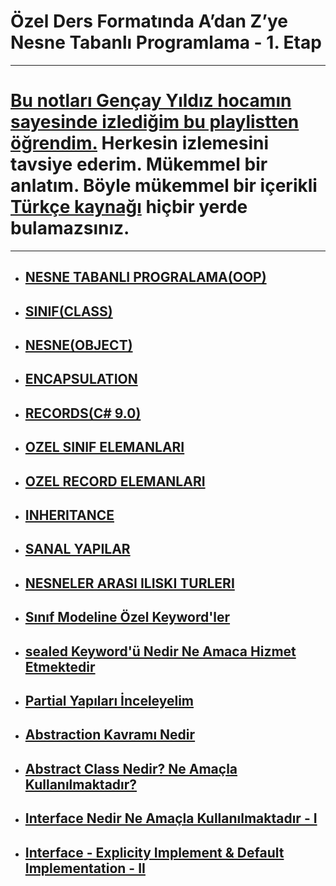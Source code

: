 # Özel Ders Formatında A’dan Z’ye Nesne Tabanlı Programlama - 1. Etap
***
# [Bu notları Gençay Yıldız hocamın sayesinde izlediğim bu playlistten öğrendim.](https://www.youtube.com/playlist?list=PLQVXoXFVVtp306cqgKyC8NoxCmHIuWVBK)  Herkesin izlemesini tavsiye ederim. Mükemmel bir anlatım. Böyle mükemmel bir içerikli [Türkçe kaynağı](https://www.youtube.com/c/Gen%C3%A7ayY%C4%B1ld%C4%B1z) hiçbir yerde bulamazsınız.
***

- ## [NESNE TABANLI PROGRALAMA(OOP)](https://github.com/musauyumaz/Nesne-Tabanli-Programlama-OOP/blob/main/1-NESNE%20TABANLI%20PROGRALAMA(OOP)/ReadMe.md)
- ## [SINIF(CLASS)](https://github.com/musauyumaz/Nesne-Tabanli-Programlama-OOP/blob/main/2-SINIF(CLASS)/ReadMe.md)
- ## [NESNE(OBJECT)](https://github.com/musauyumaz/Nesne-Tabanli-Programlama-OOP/blob/main/3-NESNE(OBJECT)/ReadMe.md)
- ## [ENCAPSULATION](https://github.com/musauyumaz/Nesne-Tabanli-Programlama-OOP/blob/main/4-ENCAPSULATION/ReadMe.md)
- ## [RECORDS(C# 9.0)](https://github.com/musauyumaz/Nesne-Tabanli-Programlama-OOP/blob/main/5-RECORDS%20(C%23%209.0)/ReadMe.md)
- ## [OZEL SINIF ELEMANLARI](https://github.com/musauyumaz/Nesne-Tabanli-Programlama-OOP/blob/main/6-OZEL%20SINIF%20ELEMANLARI/ReadMe.md)
- ## [OZEL RECORD ELEMANLARI](https://github.com/musauyumaz/Nesne-Tabanli-Programlama-OOP/blob/main/7-OZEL%20RECORD%20ELEMANLARI/ReadMe.md)
- ## [INHERITANCE](https://github.com/musauyumaz/Nesne-Tabanli-Programlama-OOP/blob/main/8-INHERITANCE/ReadMe.md)
- ## [SANAL YAPILAR](https://github.com/musauyumaz/Nesne-Tabanli-Programlama-OOP/blob/main/9-SANAL%20YAPILAR/ReadMe.md)
- ## [NESNELER ARASI ILISKI TURLERI](https://github.com/musauyumaz/Nesne-Tabanli-Programlama-OOP/blob/main/11-NESNELER%20ARASI%20ILISKI%20TURLERI/ReadMe.md)
- ## [Sınıf Modeline Özel Keyword'ler](https://github.com/musauyumaz/Nesne-Tabanli-Programlama-OOP/blob/main/12-S%C4%B1n%C4%B1f%20Modeline%20%C3%96zel%20Keyword'ler/ReadMe.md)
- ## [sealed Keyword'ü Nedir Ne Amaca Hizmet Etmektedir](https://github.com/musauyumaz/Nesne-Tabanli-Programlama-OOP/blob/main/13-sealed%20Keyword'%C3%BC%20Nedir%20Ne%20Amaca%20Hizmet%20Etmektedir/ReadMe.md)
- ## [Partial Yapıları İnceleyelim](https://github.com/musauyumaz/Nesne-Tabanli-Programlama-OOP/blob/main/14-Partial%20Yap%C4%B1lar%C4%B1%20%C4%B0nceleyelim/ReadMe.md)
- ## [Abstraction Kavramı Nedir](https://github.com/musauyumaz/Nesne-Tabanli-Programlama-OOP/blob/main/15-Abstraction%20Kavram%C4%B1%20Nedir/ReadMe.md)
- ## [Abstract Class Nedir? Ne Amaçla Kullanılmaktadır?](https://github.com/musauyumaz/Nesne-Tabanli-Programlama-OOP/blob/main/16-Abstract%20Class%20Nedir%20Ne%20Ama%C3%A7la%20Kullan%C4%B1lmaktad%C4%B1r/ReadMe.md)
- ## [Interface Nedir Ne Amaçla Kullanılmaktadır - I](https://github.com/musauyumaz/Nesne-Tabanli-Programlama-OOP/blob/main/17-Interface%20Nedir%20Ne%20Ama%C3%A7la%20Kullan%C4%B1lmaktad%C4%B1r%20-%20I/ReadMe.md)
- ## [Interface - Explicity Implement & Default Implementation - II](https://github.com/musauyumaz/Nesne-Tabanli-Programlama-OOP/blob/main/18-Interface%20-%20Explicity%20Implement%20%26%20Default%20Implementation%20-%20II/ReadMe.md)
